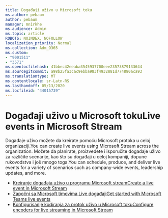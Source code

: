 ```yaml
---
title: Događaji uživo u Microsoft toku
ms.author: pebaum
author: pebaum
manager: mnirkhe
ms.audience: Admin
ms.topic: article
ROBOTS: NOINDEX, NOFOLLOW
localization_priority: Normal
ms.collection: Adm_O365
ms.custom:
- "9001511"
- "3571"
ms.openlocfilehash: 41bbec42eeaba3545937700eee23573879133644
ms.sourcegitcommit: a98b25fa3cac9ebba983f4932881d774880aca93
ms.translationtype: MT
ms.contentlocale: sr-Latn-RS
ms.lasthandoff: 05/13/2020
ms.locfileid: "44015739"
---
```

# <a name="live-events-in-microsoft-stream"></a><span data-ttu-id="f4270-102">Događaji uživo u Microsoft toku</span><span class="sxs-lookup"><span data-stu-id="f4270-102">Live events in Microsoft Stream</span></span>

<span data-ttu-id="f4270-103">Događaje uživo možete da kreirate pomoću Microsoft protoka u celoj organizaciji.</span><span class="sxs-lookup"><span data-stu-id="f4270-103">You can create live events using Microsoft Stream across the organization.</span></span> <span data-ttu-id="f4270-104">Možete da planirate, proizvedete i isporučite događaje uživo za različite scenarije, kao što su događaji u celoj kompaniji, dopune rukovodstva i još mnogo toga.</span><span class="sxs-lookup"><span data-stu-id="f4270-104">You can schedule, produce, and deliver live events for a variety of scenarios such as company-wide events, leadership updates, and more.</span></span>

- [<span data-ttu-id="f4270-105">Kreiranje događaja uživo u programu Microsoft stream</span><span class="sxs-lookup"><span data-stu-id="f4270-105">Create a live event in Microsoft Stream</span></span>](https://docs.microsoft.com/stream/live-create-event)
- [<span data-ttu-id="f4270-106">Započni sa Microsoft timovima Live događaji</span><span class="sxs-lookup"><span data-stu-id="f4270-106">Get started with Microsoft Teams live events</span></span>](https://support.office.com/article/get-started-with-microsoft-teams-live-events-d077fec2-a058-483e-9ab5-1494afda578a)
- [<span data-ttu-id="f4270-107">Konfigurisanje kodiranja za protok uživo u Microsoft toku</span><span class="sxs-lookup"><span data-stu-id="f4270-107">Configure encoders for live streaming in Microsoft Stream</span></span>](https://docs.microsoft.com/stream/live-encoder-setup)
